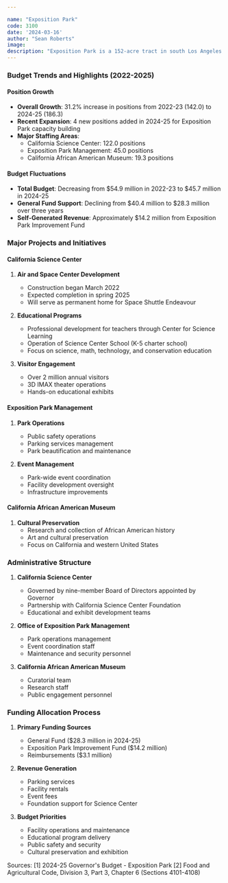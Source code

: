 ```yaml
---

name: "Exposition Park"
code: 3100
date: '2024-03-16'
author: "Sean Roberts"
image: 
description: "Exposition Park is a 152-acre tract in south Los Angeles housing the California Science Center, California African American Museum, and Office of Exposition Park Management"
---
```


### Budget Trends and Highlights (2022-2025)

#### Position Growth
- **Overall Growth**: 31.2% increase in positions from 2022-23 (142.0) to 2024-25 (186.3)
- **Recent Expansion**: 4 new positions added in 2024-25 for Exposition Park capacity building
- **Major Staffing Areas**:
  - California Science Center: 122.0 positions
  - Exposition Park Management: 45.0 positions
  - California African American Museum: 19.3 positions

#### Budget Fluctuations
- **Total Budget**: Decreasing from $54.9 million in 2022-23 to $45.7 million in 2024-25
- **General Fund Support**: Declining from $40.4 million to $28.3 million over three years
- **Self-Generated Revenue**: Approximately $14.2 million from Exposition Park Improvement Fund

### Major Projects and Initiatives

#### California Science Center

1. **Air and Space Center Development**
   - Construction began March 2022
   - Expected completion in spring 2025
   - Will serve as permanent home for Space Shuttle Endeavour

2. **Educational Programs**
   - Professional development for teachers through Center for Science Learning
   - Operation of Science Center School (K-5 charter school)
   - Focus on science, math, technology, and conservation education

3. **Visitor Engagement**
   - Over 2 million annual visitors
   - 3D IMAX theater operations
   - Hands-on educational exhibits

#### Exposition Park Management

1. **Park Operations**
   - Public safety operations
   - Parking services management
   - Park beautification and maintenance

2. **Event Management**
   - Park-wide event coordination
   - Facility development oversight
   - Infrastructure improvements

#### California African American Museum

1. **Cultural Preservation**
   - Research and collection of African American history
   - Art and cultural preservation
   - Focus on California and western United States

### Administrative Structure

1. **California Science Center**
   - Governed by nine-member Board of Directors appointed by Governor
   - Partnership with California Science Center Foundation
   - Educational and exhibit development teams

2. **Office of Exposition Park Management**
   - Park operations management
   - Event coordination staff
   - Maintenance and security personnel

3. **California African American Museum**
   - Curatorial team
   - Research staff
   - Public engagement personnel

### Funding Allocation Process

1. **Primary Funding Sources**
   - General Fund ($28.3 million in 2024-25)
   - Exposition Park Improvement Fund ($14.2 million)
   - Reimbursements ($3.1 million)

2. **Revenue Generation**
   - Parking services
   - Facility rentals
   - Event fees
   - Foundation support for Science Center

3. **Budget Priorities**
   - Facility operations and maintenance
   - Educational program delivery
   - Public safety and security
   - Cultural preservation and exhibition

Sources:
[1] 2024-25 Governor's Budget - Exposition Park
[2] Food and Agricultural Code, Division 3, Part 3, Chapter 6 (Sections 4101-4108) 